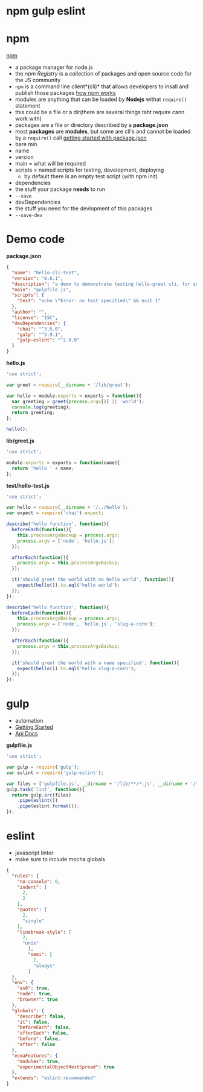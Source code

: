 npm gulp eslint
===============

# npm
[npm](https://npmjs.com)  
* a package manager for node.js
* the *npm Registry* is a collection of packages and open source code for the JS community
* `npm` is a command line client*(cli)* that allows developers to insall and publish those packages
[how npm works](https://docs.npmjs.com/how-npm-works/packages)
* modules are anything that can be loaded by **Nodejs** withat `require()` statement
 * this could be a file or a dir(there are several things taht require cann work with)
* packages are a file or directory described by a **package.json**
 * most **packages** are **modules**, but some are cli's and cannot be loaded by a `require()` call
[getting started with package.json](https://docs.npmjs.com/getting-started/using-a-package.json)
* bare min
 * name
 * version
* main = what will be required
* scripts = named scripts for testing, development, deploying
  * by default there is an empty test script (with npm init)
* dependencies
 * the stuff your package **needs** to run
 * `--save`
* devDependencies
 * the stuff you need for the devlopment of this packages
 * `--save-dev`

# Demo code
**package.json**
``` json
{
  "name": "hello-cli-test",
  "version": "0.0.1",
  "description": "a demo to demonstrate testing hello-greet cli, for sea-401d2-js",
  "main": "gulpfile.js",
  "scripts": {
    "test": "echo \"Error: no test specified\" && exit 1"
  },
  "author": "",
  "license": "ISC",
  "devDependencies": {
    "chai": "^3.5.0",
    "gulp": "^3.9.1",
    "gulp-eslint": "^2.0.0"
  }
}
```

**hello.js**
``` javascript
'use strict';

var greet = require(__dirname + '/lib/greet');

var hello = module.exports = exports = function(){
  var greeting = greet(process.argv[2] || 'world');
  console.log(greeting);
  return greeting;
};

hello();
```

**lib/greet.js**
``` javascript
'use strict';

module.exports = exports = function(name){
  return 'hello ' + name;
};
```

**test/hello-test.js**
``` javascript
'use strict';

var hello = require(__dirname + '/../hello');
var expect = require('chai').expect;

describe('hello function', function(){
  beforeEach(function(){
    this.processArgvBackup = process.argv;
    process.argv = ['node', 'hello.js'];
  });

  afterEach(function(){
    process.argv = this.processArgvBackup;
  });

  it('should greet the world with no hello world', function(){
    expect(hello()).to.eql('hello world');
  });
});

describe('hello function', function(){
  beforeEach(function(){
    this.processArgvBackup = process.argv;
    process.argv = ['node', 'hello.js', 'slug-a-corn'];
  });

  afterEach(function(){
    process.argv = this.processArgvBackup;
  });

  it('should greet the world with a name specified', function(){
    expect(hello()).to.eql('hello slug-a-corn');
  });
});
```

# gulp
* automation
* [Getting Started](https://github.com/gulpjs/gulp/blob/master/docs/getting-started.md)
* [Api Docs](https://github.com/gulpjs/gulp/blob/master/docs/API.md)

**gulpfile.js**
``` javascript
'use strict';

var gulp = require('gulp');
var eslint = require('gulp-eslint');

var files = ['gulpfile.js', __dirname + '/lib/**/*.js', __dirname + '/test/**/*.js', 'hello.js'];
gulp.task('lint', function(){
  return gulp.src(files)
    .pipe(eslint())
    .pipe(eslint.format());
});
```

# eslint
* javascript linter
* make sure to include mocha globals

``` json
{
  "rules": {
    "no-console": 0,
    "indent": [
      2,
      2
    ],
    "quotes": [
      2,
      "single"
    ],
    "linebreak-style": [
      2,
      "unix"
        ],
        "semi": [
          2,
          "always"
        ]
  },
  "env": {
    "es6": true,
    "node": true,
    "browser": true
  },
  "globals": {
    "describe": false,
    "it": false,
    "beforeEach": false,
    "afterEach": false,
    "before": false,
    "after": false
  },
  "ecmaFeatures": {
    "modules": true,
    "experimentalObjectRestSpread": true
  },
  "extends": "eslint:recommended"
}
```
